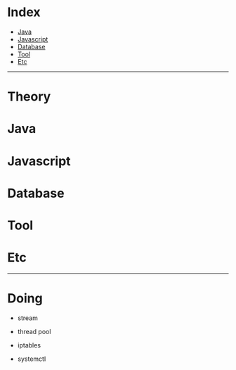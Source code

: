 # Index

- [Java](#Java)  
- [Javascript](#Javascript)  
- [Database](#Database)  
- [Tool](#Tool)  
- [Etc](#Etc)  

---

# Theory



# Java



# Javascript



# Database



# Tool



# Etc




---

# Doing

- stream
- thread pool

- iptables
- systemctl
